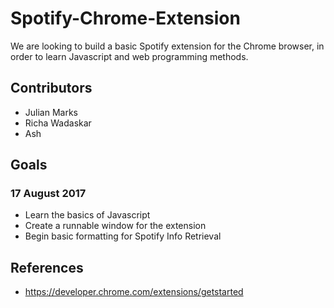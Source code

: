 # Spotify-Chrome-Extension

We are looking to build a basic Spotify extension for the Chrome browser, in order to learn Javascript and web programming methods.



## Contributors

* Julian Marks
* Richa Wadaskar
* Ash

## Goals

### 17 August 2017

* Learn the basics of Javascript
* Create a runnable window for the extension
* Begin basic formatting for Spotify Info Retrieval



## References

* https://developer.chrome.com/extensions/getstarted
